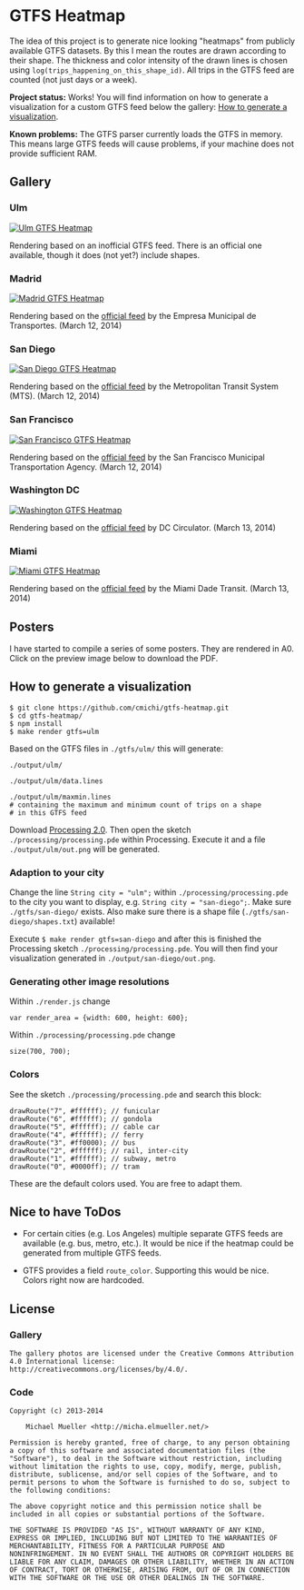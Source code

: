 # GTFS Heatmap

The idea of this project is to generate nice looking "heatmaps" from
publicly available GTFS datasets. By this I mean the routes are drawn
according to their shape. The thickness and color intensity of the 
drawn lines is chosen using `log(trips_happening_on_this_shape_id)`.
All trips in the GTFS feed are counted (not just days or a week).

__Project status:__ Works! You will find information on how to generate
a visualization for a custom GTFS feed below the gallery: 
[How to generate a visualization](#how-to-generate-a-visualization).

__Known problems:__ The GTFS parser currently loads the GTFS in memory.
This means large GTFS feeds will cause problems, if your machine does
not provide sufficient RAM.

	
## Gallery

### Ulm

[![Ulm GTFS Heatmap](https://github.com/cmichi/gtfs-heatmap/raw/master/gallery/ulm.png)](https://github.com/cmichi/gtfs-heatmap/raw/master/gallery/ulm.png)

Rendering based on an inofficial GTFS feed. There is an official one
available, though it does (not yet?) include shapes.

### Madrid

[![Madrid GTFS Heatmap](https://github.com/cmichi/gtfs-heatmap/raw/master/gallery/madrid.png)](https://github.com/cmichi/gtfs-heatmap/raw/master/gallery/madrid.png)

Rendering based on the [official feed](http://www.gtfs-data-exchange.com/agency/madrid/) 
by the Empresa Municipal de Transportes. (March 12, 2014)

### San Diego

[![San Diego GTFS Heatmap](https://github.com/cmichi/gtfs-heatmap/raw/master/gallery/san-diego.png)](https://github.com/cmichi/gtfs-heatmap/raw/master/gallery/san-diego.png)

Rendering based on the [official feed](http://www.sdmts.com/Planning/Developers.asp) 
by the Metropolitan Transit System (MTS). (March 12, 2014)

### San Francisco

[![San Francisco GTFS Heatmap](https://github.com/cmichi/gtfs-heatmap/raw/master/gallery/san-francisco.png)](https://github.com/cmichi/gtfs-heatmap/raw/master/gallery/san-francisco.png)

Rendering based on the [official feed](http://www.gtfs-data-exchange.com/agency/san-francisco-municipal-transportation-agency/) 
by the San Francisco Municipal Transportation Agency. (March 12, 2014)

### Washington DC

[![Washington GTFS Heatmap](https://github.com/cmichi/gtfs-heatmap/raw/master/gallery/washington-dc.png)](https://github.com/cmichi/gtfs-heatmap/raw/master/gallery/washington-dc.png)

Rendering based on the [official feed](http://www.gtfs-data-exchange.com/agency/dc-circulator/) 
by DC Circulator. (March 13, 2014)

### Miami

[![Miami GTFS Heatmap](https://github.com/cmichi/gtfs-heatmap/raw/master/gallery/miami.png)](https://github.com/cmichi/gtfs-heatmap/raw/master/gallery/miami.png)

Rendering based on the [official feed](http://www.gtfs-data-exchange.com/agency/miami-dade-transit/) 
by the Miami Dade Transit. (March 13, 2014)


## Posters

I have started to compile a series of some posters. They are rendered
in A0. Click on the preview image below to download the PDF.


## How to generate a visualization

	$ git clone https://github.com/cmichi/gtfs-heatmap.git
	$ cd gtfs-heatmap/
	$ npm install
	$ make render gtfs=ulm

Based on the GTFS files in `./gtfs/ulm/` this will generate:

	./output/ulm/

	./output/ulm/data.lines

	./output/ulm/maxmin.lines	
	# containing the maximum and minimum count of trips on a shape
	# in this GTFS feed

Download [Processing 2.0](https://processing.org/download/). Then open 
the sketch `./processing/processing.pde` within Processing.
Execute it and a file `./output/ulm/out.png` will be generated.


### Adaption to your city

Change the line `String city = "ulm";` within `./processing/processing.pde` 
to the city you want to display, e.g. `String city = "san-diego";`. 
Make sure `./gtfs/san-diego/` exists. Also make sure there is a shape file
(`./gtfs/san-diego/shapes.txt`) available! 

Execute `$ make render gtfs=san-diego` and after this is finished the 
Processing sketch `./processing/processing.pde`. You will then find your
visualization generated in `./output/san-diego/out.png`.


### Generating other image resolutions

Within `./render.js` change

	var render_area = {width: 600, height: 600};

Within `./processing/processing.pde` change

	size(700, 700);


### Colors

See the sketch `./processing/processing.pde` and search this block:

	drawRoute("7", #ffffff); // funicular
	drawRoute("6", #ffffff); // gondola
	drawRoute("5", #ffffff); // cable car
	drawRoute("4", #ffffff); // ferry
	drawRoute("3", #ff0000); // bus
	drawRoute("2", #ffffff); // rail, inter-city
	drawRoute("1", #ffffff); // subway, metro
	drawRoute("0", #0000ff); // tram

These are the default colors used. You are free to adapt them.


## Nice to have ToDos

 * For certain cities (e.g. Los Angeles) multiple separate GTFS feeds 
   are available (e.g. bus, metro, etc.). It would be nice if the 
   heatmap could be generated from multiple GTFS feeds.

 * GTFS provides a field `route_color`. Supporting this would be nice.
   Colors right now are hardcoded.


## License

### Gallery

	The gallery photos are licensed under the Creative Commons Attribution
	4.0 International license: http://creativecommons.org/licenses/by/4.0/.

### Code

	Copyright (c) 2013-2014

		Michael Mueller <http://micha.elmueller.net/>

	Permission is hereby granted, free of charge, to any person obtaining
	a copy of this software and associated documentation files (the
	"Software"), to deal in the Software without restriction, including
	without limitation the rights to use, copy, modify, merge, publish,
	distribute, sublicense, and/or sell copies of the Software, and to
	permit persons to whom the Software is furnished to do so, subject to
	the following conditions:

	The above copyright notice and this permission notice shall be
	included in all copies or substantial portions of the Software.

	THE SOFTWARE IS PROVIDED "AS IS", WITHOUT WARRANTY OF ANY KIND,
	EXPRESS OR IMPLIED, INCLUDING BUT NOT LIMITED TO THE WARRANTIES OF
	MERCHANTABILITY, FITNESS FOR A PARTICULAR PURPOSE AND
	NONINFRINGEMENT. IN NO EVENT SHALL THE AUTHORS OR COPYRIGHT HOLDERS BE
	LIABLE FOR ANY CLAIM, DAMAGES OR OTHER LIABILITY, WHETHER IN AN ACTION
	OF CONTRACT, TORT OR OTHERWISE, ARISING FROM, OUT OF OR IN CONNECTION
	WITH THE SOFTWARE OR THE USE OR OTHER DEALINGS IN THE SOFTWARE.
